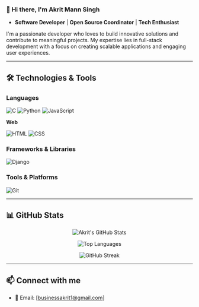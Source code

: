 ### 👋 Hi there, I'm Akrit Mann Singh 

- **Software Developer** | **Open Source Coordinator** | **Tech Enthusiast**

I'm a passionate developer who loves to build innovative solutions and contribute to meaningful projects. My expertise lies in full-stack development with a focus on creating scalable applications and engaging user experiences.

---

## 🛠️ **Technologies & Tools**

### **Languages**

![C](https://img.shields.io/badge/C-00000C?style=plastic&logo=c&logoColor=white)
![Python](https://img.shields.io/badge/Python-3776AB?style=plastic&logo=python&logoColor=white)
![JavaScript](https://img.shields.io/badge/JavaScript-FFFACD?style=plastic&logo=javascript&logoColor=black&labelColor=white)

**Web**

![HTML](https://img.shields.io/badge/HTML5-E34F26?style=for-the-badge&logo=html5&logoColor=white)
![CSS](https://img.shields.io/badge/CSS3-1572B6?style=for-the-badge&logo=css3&logoColor=white)

### **Frameworks & Libraries**
![Django](https://img.shields.io/badge/Django-092E20?style=plastic&logo=django&logoColor=white&labelColor=2B2B2B)

### **Tools & Platforms**

![Git](https://img.shields.io/badge/Git-F05032?style=plastic&logo=git&logoColor=white&labelColor=333333)

---

## 📊 **GitHub Stats**

<div align="center">
  
![Akrit's GitHub Stats](https://github-readme-stats.vercel.app/api?username=AkritMannSingh&show_icons=true&theme=radical&hide_border=true)

![Top Languages](https://github-readme-stats.vercel.app/api/top-langs/?username=AkritMannSingh&layout=compact&theme=radical&hide_border=true)

![GitHub Streak](https://github-readme-streak-stats.herokuapp.com/?user=AkritMannSingh&theme=radical&hide_border=true)

</div>

---

## 📫 **Connect with me**
- 📧 Email: [businessakrit1@gmail.com]

<!--
**AkritMannSingh/AkritMannSingh** is a ✨ _special_ ✨ repository because its `README.md` (this file) appears on your GitHub profile.

Here are some ideas to get you started:

- 🔭 I’m currently working on ...
- 🌱 I’m currently learning ...
- 👯 I’m looking to collaborate on ...
- 🤔 I’m looking for help with ...
- 💬 Ask me about ...
- 📫 How to reach me: ...
- 😄 Pronouns: ...
- ⚡ Fun fact: ...
-->
